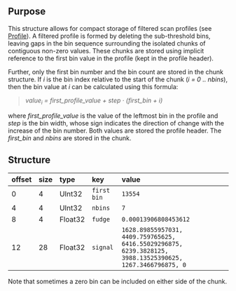 ## Purpose ##

This structure allows for compact storage of filtered scan profiles (see [Profile](Profile.md)). A filtered profile is formed by deleting the sub-threshold bins, leaving gaps in the bin sequence surrounding the isolated chunks of contiguous non-zero values. These chunks are stored using implicit reference to the first bin value in the profile (kept in the profile header).

Further, only the first bin number and the bin count are stored in the chunk structure. If _i_ is the bin index relative to the start of the chunk (_i = 0 .. nbins_), then the bin value at _i_ can be calculated using this formula:

> _value<sub>i</sub> = first\_profile\_value + step · (first\_bin + i)_

where _first\_profile\_value_ is the value of the leftmost bin in the profile and _step_ is the bin width, whose sign indicates the direction of change with the increase of the bin number. Both values are stored the profile header. The _first\_bin_ and _nbins_ are stored in the chunk.

## Structure ##

| offset | size | type | key | value |
|:-------|:-----|:-----|:----|:------|
| 0 | 4 | UInt32 | `first bin` | `13554` |
| 4 | 4 | UInt32 | `nbins` | `7` |
| 8 | 4 | Float32 | `fudge` | `0.00013906808453612` |
| 12 | 28 | Float32 | `signal` | `1628.89855957031, 4409.759765625, 6416.55029296875, 6239.3828125, 3988.13525390625, 1267.3466796875, 0` |

Note that sometimes a zero bin can be included on either side of the chunk.